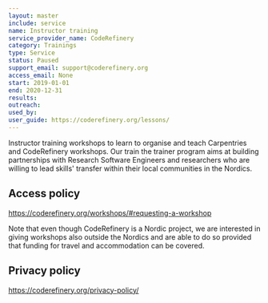 ```yaml
---
layout: master
include: service
name: Instructor training
service_provider_name: CodeRefinery
category: Trainings
type: Service
status: Paused
support_email: support@coderefinery.org
access_email: None
start: 2019-01-01
end: 2020-12-31
results:
outreach:
used_by: 
user_guide: https://coderefinery.org/lessons/
---
```

Instructor training workshops to learn to organise and teach Carpentries and CodeRefinery workshops. Our train the trainer program aims at building partnerships with Research Software Engineers and researchers who are willing to lead skills' transfer within their local communities in the Nordics.

## Access policy
https://coderefinery.org/workshops/#requesting-a-workshop

Note that even though CodeRefinery is a Nordic project, we are interested in giving workshops also outside the Nordics and are able to do so provided that funding for travel and accommodation can be covered.

## Privacy policy
https://coderefinery.org/privacy-policy/
